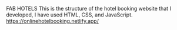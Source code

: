 FAB HOTELS
This is the structure of the hotel booking website that I developed, I have used HTML, CSS, and JavaScript.
https://onlinehotelbooking.netlify.app/
